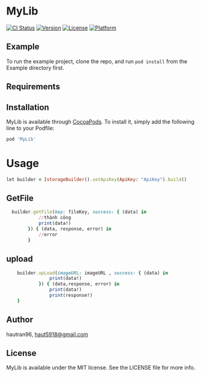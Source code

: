 # MyLib

[![CI Status](https://img.shields.io/travis/hautran96/MyLib.svg?style=flat)](https://travis-ci.org/hautran96/MyLib)
[![Version](https://img.shields.io/cocoapods/v/MyLib.svg?style=flat)](https://cocoapods.org/pods/MyLib)
[![License](https://img.shields.io/cocoapods/l/MyLib.svg?style=flat)](https://cocoapods.org/pods/MyLib)
[![Platform](https://img.shields.io/cocoapods/p/MyLib.svg?style=flat)](https://cocoapods.org/pods/MyLib)

## Example

To run the example project, clone the repo, and run `pod install` from the Example directory first.

## Requirements

## Installation

MyLib is available through [CocoaPods](https://cocoapods.org). To install
it, simply add the following line to your Podfile:

```ruby
pod 'MyLib'
```
# Usage

```ruby
let builder = IstorageBuilder().setApiKey(ApiKey: "ApiKey").build()
```

## GetFile 

```ruby
  builder.getFile(key: fileKey, success: { (data) in
            //thành công
            print(data!)
        }) { (data, response, error) in
            //error
        }
```

## upload

```ruby
    builder.upLoad(imageURL: imageURL , success: { (data) in
                print(data!)
            }) { (data,response, error) in
                print(data!)
                print(response!)
    }
```

## Author

hautran96, haut5918@gmail.com

## License

MyLib is available under the MIT license. See the LICENSE file for more info.
